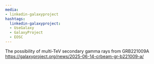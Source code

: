 ```yaml
---
media:
- linkedin-galaxyproject
hashtags:
  linkedin-galaxyproject:
  - UseGalaxy
  - GalaxyProject
  - EOSC
---
```

The possibility of multi-TeV secondary gamma rays from GRB221009A
https://galaxyproject.org/news/2025-06-14-crbeam-gr-b221009-a/